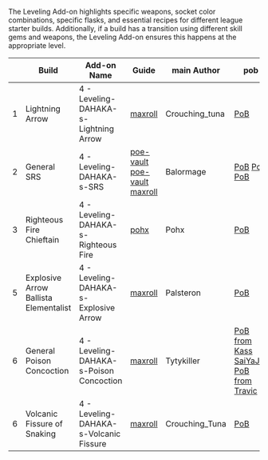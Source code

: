 The Leveling Add-on highlights specific weapons, socket color combinations, specific flasks, and essential recipes for different league starter builds. Additionally, if a build has a transition using different skill gems and weapons, the Leveling Add-on ensures this happens at the appropriate level.


|  | Build | Add-on Name | Guide | main Author | pob | Remark |
|---|---|---|---|---|---|---|
| 1 | Lightning Arrow | 4 - Leveling-DAHAKA-s-Lightning Arrow | [maxroll](https://maxroll.gg/poe/build-guides/lightning-arrow-deadeye-league-starter) | Crouching_tuna | [PoB](https://pobb.in/BagsFDQ7rxM3) | RoA + Ballista leveling, can use to level most bow builds |
| 2 | General SRS | 4 - Leveling-DAHAKA-s-SRS | [poe-vault](https://www.poe-vault.com/guides/holy-relic-necromancer-build-guide) [poe-vault](https://www.poe-vault.com/guides/balormage-summon-raging-spirits-necromancer-build-guide) [maxroll](https://maxroll.gg/poe/build-guides/poison-srs-necromancer-league-starter) | Balormage | [PoB](https://pobb.in/1CIZ4EoVE1b-) [PoB](https://pobb.in/6oAof2yzKtCU) [PoB](https://pobb.in/2Ob-VdFXvcm3) | SRS leveling, most minion builds: holy relic、bama、mage skele; can also be used for Guardian |
| 3 | Righteous Fire Chieftain | 4 - Leveling-DAHAKA-s-Righteous Fire | [pohx](https://www.pohx.net/) | Pohx | [PoB](https://pobb.in/UlMDsiLDD_h5) | Rolling Magma + Holy Flame Totem -> RF |
| 5 | Explosive Arrow Ballista Elementalist | 4 - Leveling-DAHAKA-s-Explosive Arrow | [maxroll](https://maxroll.gg/poe/build-guides/explosive-arrow-ballista-elementalist) | Palsteron | [PoB](https://pobb.in/RRLuEaLDn9wK) | Rolling Magma + Holy Flame Totem -> Explosive Arrow Ballista Note: does not include the new firestorm transition |
| 6 | General Poison Concoction | 4 - Leveling-DAHAKA-s-Poison Concoction | [maxroll](https://maxroll.gg/poe/build-guides/impending-doom-pathfinder-league-starter/leveling-guide) | Tytykiller | [PoB from Kass SaiYaJiN](https://pobb.in/uyOJTzODrbOM) [PoB from Travic](https://pobb.in/M_FGfxtEJbMG) | Can be used for Pathfinder/Assasin/Slayer |
| 6 | Volcanic Fissure of Snaking | 4 - Leveling-DAHAKA-s-Volcanic Fissure | [maxroll](https://maxroll.gg/poe/build-guides/volcanic-fissure-of-snaking-berserker) | Crouching_Tuna | [PoB](https://pobb.in/Dju75qo25nEx) | Ground Slam -> Sunder -> Volcanic Fissure of Snaking  -----  can be used for general two-hand melee builds|
